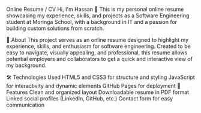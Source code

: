 Online Resume / CV
Hi, I'm Hassan 👋
This is my personal online resume showcasing my experience, skills, and projects as a Software Engineering student at Moringa School, with a background in IT and a passion for building custom solutions from scratch.

📑 About
This project serves as an online resume designed to highlight my experience, skills, and enthusiasm for software engineering. Created to be easy to navigate, visually appealing, and professional, this resume allows potential employers and collaborators to get a quick and interactive view of my background.

🛠️ Technologies Used
HTML5 and CSS3 for structure and styling
JavaScript for interactivity and dynamic elements
GitHub Pages for deployment
🚀 Features
Clean and organized layout
Downloadable resume in PDF format
Linked social profiles (LinkedIn, GitHub, etc.)
Contact form for easy communication